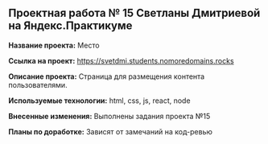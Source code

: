 ## Проектная работа № 15 Светланы Дмитриевой на Яндекс.Практикуме

**Название проекта:** Место

**Ссылка на проект:** https://svetdmi.students.nomoredomains.rocks

**Описание проекта:** Страница для размещения контента пользователями.

**Используемые технологии:** html, css, js, react, node

**Внесенные изменения:** Выполнены задания проекта №15

**Планы по доработке:** Зависят от замечаний на код-ревью
